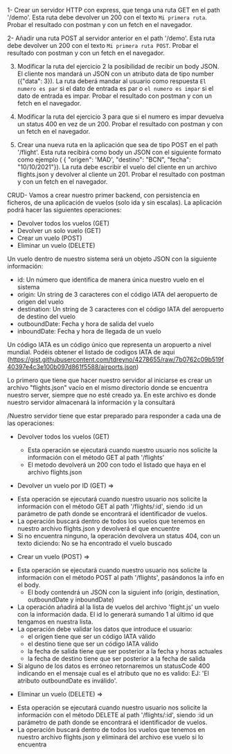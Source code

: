 1- Crear un servidor HTTP con express, que tenga una ruta GET en el path '/demo'. Esta ruta debe devolver un 200 con el texto `Mi primera ruta`. Probar el resultado con postman y con un fetch en el navegador.

2- Añadir una ruta POST al servidor anterior en el path '/demo'. Esta ruta debe devolver un 200 con el texto `Mi primera ruta POST`. Probar el resultado con postman y con un fetch en el navegador.

3. Modificar la ruta del ejercicio 2 la posibilidad de recibir un body JSON. El cliente nos mandará un JSON  con un atributo data de tipo number ({"data": 3}). La ruta deberá mandar al usuario como respuesta `El numero es par` si el dato de entrada es par o `el numero es impar` si el dato de entrada es impar. Probar el resultado con postman y con un fetch en el navegador.

4. Modificar la ruta del ejercicio 3 para que si el numero es impar devuelva un status 400 en vez de un 200.  Probar el resultado con postman y con un fetch en el navegador.

5. Crear una nueva ruta en la aplicación que sea de tipo POST en el path '/flight'. Esta ruta recibirá como body un JSON con el siguiente formato como ejemplo ( { "origen": 'MAD', "destino": "BCN", "fecha": "10/10/2021"}). La ruta debe escribir el vuelo del cliente en un archivo flights.json y devolver al cliente un 201.  Probar el resultado con postman y con un fetch en el navegador.

CRUD- Vamos a crear nuestro primer backend, con persistencia en ficheros, de una aplicación de vuelos (solo ida y sin escalas). La aplicación podrá hacer las siguientes operaciones:
 * Devolver todos los vuelos (GET)
 * Devolver un solo vuelo (GET)
 * Crear un vuelo (POST)
 * Eliminar un vuelo (DELETE)

Un vuelo dentro de nuestro sistema será un objeto JSON con la siguiente información:
 - id: Un número que identifica de manera única nuestro vuelo en el sistema
 - origin: Un string de 3 caracteres con el código IATA del aeropuerto de origen del vuelo
  - destination: Un string de 3 caracteres con el código IATA del aeropuerto de destino del vuelo
 - outboundDate: Fecha y hora de salida del vuelo
  - inboundDate: Fecha y hora de llegada de un vuelo

Un código IATA es un código único que representa un aropuerto a nivel mundial. Podéis obtener el listado de codigos IATA de aqui (https://gist.githubusercontent.com/tdreyno/4278655/raw/7b0762c09b519f40397e4c3e100b097d861f5588/airports.json)

 Lo primero que tiene que hacer nuestro servidor al iniciarse es crear un archivo "flights.json" vacío en el mismo directorio donde se encuentra nuestro server, siempre que no esté creado ya. En este archivo es donde nuestro servidor almacenará la información y la consultará

/Nuestro servidor tiene que estar preparado para responder a cada una de las operaciones:

* Devolver todos los vuelos (GET)
  - Esta operación se ejecutará cuando nuestro usuario nos solicite la información con el método GET al path '/flights'
  - El metodo devolverá un 200 con todo el listado que haya en el archivo flights.json

 * Devolver un vuelo por ID (GET) => 

  - Esta operación se ejecutará cuando nuestro usuario nos solicite la información con el método GET al path '/flights/:id', siendo :id un parámetro de path donde se encontrará el identificador de vuelos.
  - La operación buscará dentro de todos los vuelos que tenemos en nuestro archivo flights.json y devolverá el que encuentre
  - Si no encuentra ninguno, la operación devolvera un status 404, con un texto diciendo: No se ha encontrado el vuelo buscado

* Crear un vuelo (POST) =>
 - Esta operación se ejecutará cuando nuestro usuario nos solicite la información con el método POST al path '/flights', pasándonos la info en el body.
      - El body contendrá un JSON con la siguient info (origin, destination, outboundDate y inboundDate)
  - La operación añadirá al la lista de vuelos del archivo 'flight.js' un vuelo con la información dada. El id lo generará sumando 1 al último id que tengamos en nuestra lista.
 - La operación debe validar los datos que introduce el usuario:
     * el origen tiene que ser un código IATA válido
     * el destino tiene que ser un código IATA válido
     * la fecha de salida tiene que ser posterior a la fecha y horas actuales
      * la fecha de destino tiene que ser posterior a la fecha de salida
  - Si alguno de los datos es erróneo retornaremos un statusCode 400 indicando en el mensaje cual es el atributo que no es valido: EJ: 'El atributo outboundDate es inválido'.

 * Eliminar un vuelo (DELETE) =>

 - Esta operación se ejecutará cuando nuestro usuario nos solicite la información con el método DELETE al path '/flights/:id', siendo :id un parámetro de path donde se encontrará el identificador de vuelos.
  - La operación buscará dentro de todos los vuelos que tenemos en nuestro archivo flights.json y eliminará del archivo ese vuelo si lo encuentra